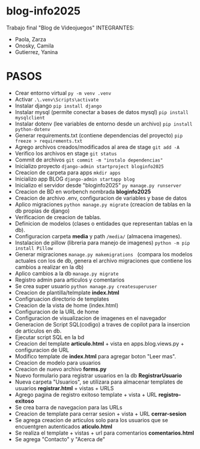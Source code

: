 # blog-info2025
Trabajo final "Blog de Videojuegos"
INTEGRANTES: 
 - Paola, Zarza
 - Onosky, Camila
 - Gutierrez, Yanina   

# PASOS
 - Crear entorno virtual `py -m venv .venv`
 - Activar `.\.venv\Scripts\activate` 
 - Instalar django `pip install django`
 - Instalar mysql (permite conectar a bases de datos mysql) `pip install mysqlclient`
 - Instalar dotenv (lee variables de entorno desde un archivo) `pip install python-dotenv`
 - Generar requirements.txt (contiene dependencias del proyecto) `pip freeze > requirements.txt`
 - Agrego archivos creados/modificados al area de stage `git add -A`
 - Verifico los archivos en stage `git status`
 - Commit de archivos `git commit -m "instalo dependencias"`
 - Inicializo proyecto `django-admin startproject bloginfo2025 `
 - Creacion de carpeta para apps `mkdir apps`
 - Inicializo app BLOG `django-admin startapp blog`
 - Inicializo el servidor desde "bloginfo2025" `py manage.py runserver`
 - Creacion de BD en worbench nombrada **bloginfo2025**
 - Creacion de archivo .env, configuracion de variables y base de datos
 - Aplico migraciones `python manage.py migrate` (creacion de tablas en  la db propias de django)
- Verificacion de creacion de tablas.
- Definicion de modelos (clases o entidades que representan tablas en la db).
- Configuracion carpeta **media** y path `/media/` (almacena imagenes).
- Instalacion de pillow (libreria para manejo de imagenes) `python -m pip install Pillow`
- Generar migraciones `manage.py makemigrations ` (compara los modelos actuales con los de db, genera el archivo migraciones que contiene los cambios a realizar en la db)
- Aplico cambios a la db `manage.py migrate`
- Registro admin para articulos y comentarios
- Se crea super usuario `python manage.py createsuperuser`
- Creacion de plantilla/telmplate **index.html**
- Configruacion directorio de templates
- Creacion de la vista de home (index.html)
- Configuracion de la URL de home 
- Configuracion de visualizacion de imagenes en el navegador
- Generacion de Script SQL(codigo) a traves de copilot para la insercion de articulos en db.
- Ejecutar script SQL en la bd
- Creacion del template **articulo.html** + vista en apps.blog.views.py + configuracion de URL
- Modifico template de **index.html** para agregar boton "Leer mas".
- Creacion de modelo para usuarios
- Creacion de nuevo archivo **forms.py**
- Nuevo formulario para registrar usuarios en la db **RegistrarUsuario**
- Nueva carpeta "Usuarios", se utilizara para almacenar templates de usuarios **registrar.html** + vistas + URLS
- Agrego pagina de registro exitoso template + vista + URL **registro-exitoso**
- Se crea barra de navegacion para las URLs
- Creacion de template para cerrar sesion + vista + URL **cerrar-sesion**
- Se agrega creacion de articulos solo para los usuarios que se encuentgren autenticados **aticulo.html**
- Se realiza el template + vistas + url para comentarios **comentarios.html**
- Se agrega "Contacto" y "Acerca de" 